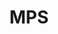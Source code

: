 ---
name: Greg Dorsainville
title: "MPS"
affilation: "NYU Langone Health Grossman School of Medicine" 
role: ""
projects: ""
contact: "greg.dorsainville@nyulangone.org"
thumbnail: "https://place-hold.it/200x200/#555/white"
---